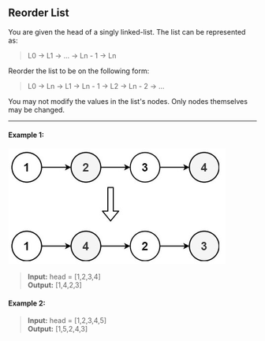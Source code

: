 ## Reorder List

You are given the head of a singly linked-list. The list can be represented as:
> L0 → L1 → … → Ln - 1 → Ln

Reorder the list to be on the following form:
> L0 → Ln → L1 → Ln - 1 → L2 → Ln - 2 → …

You may not modify the values in the list's nodes. Only nodes themselves may be changed.

---

#### Example 1:

<img src="ReorderList.jpg" alt="Reorder List">

> **Input:** head = [1,2,3,4]<br>
> **Output:** [1,4,2,3]

#### Example 2:

> **Input:** head = [1,2,3,4,5]<br>
> **Output:** [1,5,2,4,3]